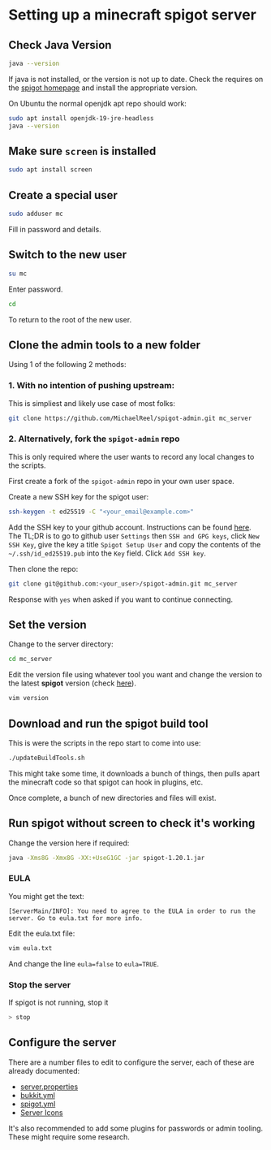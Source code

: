 # Setting up a minecraft spigot server

## Check Java Version

```sh
java --version
```

If java is not installed, or the version is not up to date. Check the requires on the
[spigot homepage](https://www.spigotmc.org/) and install the appropriate version.

On Ubuntu the normal openjdk apt repo should work:

```sh
sudo apt install openjdk-19-jre-headless
java --version
```

## Make sure `screen` is installed

```sh
sudo apt install screen
```

## Create a special user

```sh
sudo adduser mc
```

Fill in password and details.

## Switch to the new user

```sh
su mc
```

Enter password.

```sh
cd
```

To return to the root of the new user.

## Clone the admin tools to a new folder

Using 1 of the following 2 methods:

### 1. With no intention of pushing upstream:

This is simpliest and likely use case of most folks:

```sh
git clone https://github.com/MichaelReel/spigot-admin.git mc_server
```

### 2. Alternatively, fork the `spigot-admin` repo

This is only required where the user wants to record any local changes to the scripts.

First create a fork of the `spigot-admin` repo in your own user space.

Create a new SSH key for the spigot user:

```sh
ssh-keygen -t ed25519 -C "<your_email@example.com>"
```

Add the SSH key to your github account. Instructions can be found
[here](https://docs.github.com/en/authentication/connecting-to-github-with-ssh/adding-a-new-ssh-key-to-your-github-account).
The TL;DR is to go to github user `Settings` then `SSH and GPG keys`,
click `New SSH Key`, give the key a title `Spigot Setup User` and copy the contents of
the `~/.ssh/id_ed25519.pub` into the `Key` field. Click `Add SSH key`.

Then clone the repo:

```sh
git clone git@github.com:<your_user>/spigot-admin.git mc_server
```

Response with `yes` when asked if you want to continue connecting.

## Set the version

Change to the server directory:

```sh
cd mc_server
```

Edit the version file using whatever tool you want and change the version to the latest
__spigot__ version (check [here](https://www.spigotmc.org/)).

```sh
vim version
```

## Download and run the spigot build tool

This is were the scripts in the repo start to come into use:

```sh
./updateBuildTools.sh
```

This might take some time, it downloads a bunch of things, then pulls apart the
minecraft code so that spigot can hook in plugins, etc.

Once complete, a bunch of new directories and files will exist.

## Run spigot without screen to check it's working

Change the version here if required:

```sh
java -Xms8G -Xmx8G -XX:+UseG1GC -jar spigot-1.20.1.jar
```

### EULA

You might get the text:

```text
[ServerMain/INFO]: You need to agree to the EULA in order to run the server. Go to eula.txt for more info.
```

Edit the eula.txt file:

```sh
vim eula.txt
```

And change the line `eula=false` to `eula=TRUE`.

### Stop the server

If spigot is not running, stop it

```sh
> stop
```

## Configure the server

There are a number files to edit to configure the server,
each of these are already documented:

- [server.properties](http://minecraft.gamepedia.com/Server.properties)
- [bukkit.yml](http://wiki.bukkit.org/Bukkit.yml)
- [spigot.yml](https://www.spigotmc.org/wiki/spigot-configuration/)
- [Server Icons](https://www.spigotmc.org/wiki/server-icon/)

It's also recommended to add some plugins for passwords or admin tooling. These might
require some research.